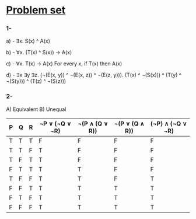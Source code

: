 # [Problem set](https://ocw.mit.edu/courses/6-042j-mathematics-for-computer-science-fall-2010/52e4d5a499a39c41c129e1eb4e831e20_MIT6_042JF10_assn01.pdf)

### 1-

a) - ∃x. S(x) ^ A(x)

b) - ∀x. (T(x) ^ S(x)) -> A(x)

c) - ∀x. T(x) -> A(x)
For every x, if T(x) then A(x)

d) - ∃x ∃y ∃z. (¬(E(x, y)) ^ ¬(E(x, z)) ^ ¬(E(z, y))). (T(x) ^ ¬(S(x))) ^ (T(y) ^ ¬(S(y))) ^ (T(z) ^ ¬(S(z)))

### 2-

A) Equivalent
B) Unequal

| P   | Q   | R   | ¬P ∨ (¬Q ∨ ¬R) | ¬(P ∧ (Q ∨ R)) | ¬(P ∨ (Q ∧ R)) | (¬P) ∧ (¬Q ∨ ¬R) |
| --- | --- | --- | -------------- | -------------- | -------------- | ---------------- |
| T   | T   | T   | F              | F              | F              | F                |
| T   | T   | F   | T              | F              | F              | F                |
| T   | F   | T   | T              | F              | F              | F                |
| F   | T   | T   | T              | T              | F              | F                |
| T   | F   | F   | T              | T              | F              | T                |
| F   | F   | T   | T              | T              | T              | T                |
| F   | T   | F   | T              | T              | T              | T                |
| F   | F   | F   | T              | T              | T              | T                |
